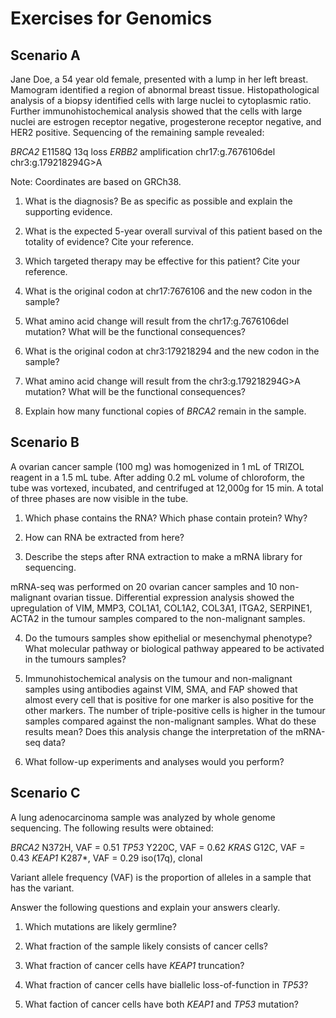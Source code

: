 # Exercises for Genomics

## Scenario A

Jane Doe, a 54 year old female, presented with a lump in her left breast.
Mamogram identified a region of abnormal breast tissue. Histopathological
analysis of a biopsy identified cells with large nuclei to cytoplasmic ratio.
Further immunohistochemical analysis showed that the cells with large nuclei
are estrogen receptor negative, progesterone receptor negative, and
HER2 positive. Sequencing of the remaining sample revealed:

*BRCA2* E1158Q
13q loss
*ERBB2* amplification
chr17:g.7676106del
chr3:g.179218294G>A

Note: Coordinates are based on GRCh38.

1. What is the diagnosis? Be as specific as possible and explain the supporting
   evidence.

2. What is the expected 5-year overall survival of this patient based on the
   totality of evidence? Cite your reference.

3. Which targeted therapy may be effective for this patient? Cite your
   reference.

4. What is the original codon at chr17:7676106 and the new codon in the sample?

5. What amino acid change will result from the chr17:g.7676106del mutation?
   What will be the functional consequences?

6. What is the original codon at chr3:179218294 and the new codon in the sample?

7. What amino acid change will result from the chr3:g.179218294G>A mutation?
   What will be the functional consequences?

8. Explain how many functional copies of *BRCA2* remain in the sample.


## Scenario B

A ovarian cancer sample (100 mg) was homogenized in 1 mL of TRIZOL reagent in a
1.5 mL tube. After adding 0.2 mL volume of chloroform, the tube was vortexed, 
incubated, and centrifuged at 12,000g for 15 min.
A total of three phases are now visible in the tube.

1. Which phase contains the RNA? Which phase contain protein? Why?

2. How can RNA be extracted from here?

3. Describe the steps after RNA extraction to make a mRNA library for
   sequencing.

mRNA-seq was performed on 20 ovarian cancer samples and 10 non-malignant ovarian
tissue. Differential expression analysis showed the upregulation of
VIM, MMP3, COL1A1, COL1A2, COL3A1, ITGA2, SERPINE1, ACTA2 in the tumour
samples compared to the non-malignant samples.

4. Do the tumours samples show epithelial or mesenchymal phenotype?
   What molecular pathway or biological pathway appeared to be activated 
   in the tumours samples?

5. Immunohistochemical analysis on the tumour and non-malignant samples 
   using antibodies against VIM, SMA, and FAP showed that almost every cell
   that is positive for one marker is also positive for the other markers.
   The number of triple-positive cells is higher in the tumour samples
   compared against the non-malignant samples. What do these results mean?
   Does this analysis change the interpretation of the mRNA-seq data?

6. What follow-up experiments and analyses would you perform?


## Scenario C

A lung adenocarcinoma sample was analyzed by whole genome sequencing.
The following results were obtained:

*BRCA2* N372H, VAF = 0.51
*TP53* Y220C, VAF = 0.62
*KRAS* G12C, VAF = 0.43
*KEAP1* K287*, VAF = 0.29
iso(17q), clonal

Variant allele frequency (VAF) is the proportion of alleles in a sample
that has the variant.

Answer the following questions and explain your answers clearly.

1. Which mutations are likely germline?

2. What fraction of the sample likely consists of cancer cells?

3. What fraction of cancer cells have *KEAP1* truncation?

4. What fraction of cancer cells have biallelic loss-of-function in *TP53*?

5. What faction of cancer cells have both *KEAP1* and *TP53* mutation?

